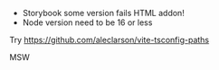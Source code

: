 - Storybook some version fails HTML addon!
- Node version need to be 16 or less

Try
https://github.com/aleclarson/vite-tsconfig-paths

MSW
